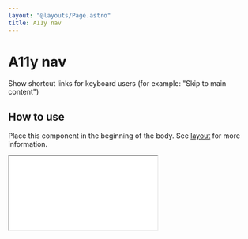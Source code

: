 ```yaml
---
layout: "@layouts/Page.astro"
title: A11y nav
---
```


# A11y nav

Show shortcut links for keyboard users (for example: "Skip to main content")

## How to use

Place this component in the beginning of the body. See [layout](../styles/layout) for more information.

<iframe src="/style/en/examples/a11y-nav/default" title="Example default a11y nav"></iframe>

